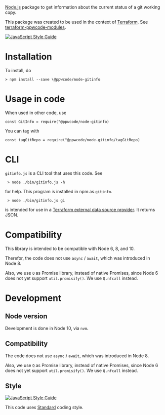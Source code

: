 [Node.js] package to get information about the current status of a git working copy.

This package was created to be used in the context of [Terraform]. See [terraform-ppwcode-modules].

[![JavaScript Style Guide](https://img.shields.io/badge/code_style-standard-brightgreen.svg)](https://standardjs.com)



Installation
============

To install, do

    > npm install --save \@ppwcode/node-gitinfo

    
    
Usage in code
=============    

When used in other code, use

    const GitInfo = require("@ppwcode/node-gitinfo)
     
You can tag with
     
    const tagGitRepo = require("@ppwcode/node-gitinfo/tagGitRepo)


    
CLI
===    
     
`gitinfo.js` is a CLI tool that uses this code. See
     
     > node ./bin/gitinfo.js -h
     
for help. This program is installed in npm as `gitinfo`.

     > node ./bin/gitinfo.js gi
     
is intended for use in a [Terraform external data source provider]. It returns JSON.



Compatibility
=============

This library is intended to be compatible with Node 6, 8, and 10.

Therefor, the code does not use `async` / `await`, which was introduced in Node 8.

Also, we use `Q` as Promise library, instead of native Promises, since Node 6 does not yet support `util.promisify()`.
We use `Q.nfcall` instead.



Development
===========

Node version
------------

Development is done in Node 10, via `nvm`.


Compatibility
-------------

The code does not use `async` / `await`, which was introduced in Node 8.

Also, we use `Q` as Promise library, instead of native Promises, since Node 6 does not yet support `util.promisify()`.
We use `Q.nfcall` instead.


Style
-----

[![JavaScript Style Guide](https://cdn.rawgit.com/standard/standard/master/badge.svg)](https://github.com/standard/standard)

This code uses [Standard] coding style.



[Terraform]: https://peopleware.atlassian.net/wiki/x/CwAvBg
[Node.js]: https://nodejs.org
[Terraform external data source provider]: https://www.terraform.io/docs/providers/external/data_source.html
[terraform-ppwcode-modules]: https://github.com/peopleware/terraform-ppwcode-modules
[Standard]: https://standardjs.com
